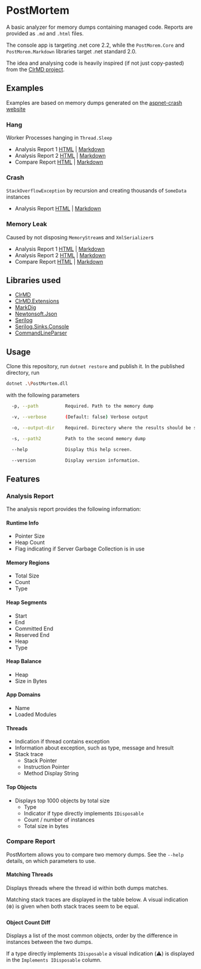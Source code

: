 # PostMortem

A basic analyzer for memory dumps containing managed code. Reports are provided as `.md` and `.html` files.

The console app is targeting .net core 2.2, while the `PostMorem.Core` and `PostMorem.Markdown` libraries target .net standard 2.0.

The idea and analysing code is heavily inspired (if not just copy-pasted) from the [ClrMD project](https://github.com/Microsoft/dotnet-samples/tree/master/Microsoft.Diagnostics.Runtime/CLRMD).

## Examples

Examples are based on memory dumps generated on the [aspnet-crash website](https://github.com/dougrathbone/aspnet-crash)

### Hang

Worker Processes hanging in `Thread.Sleep`

- Analysis Report 1 [HTML](https://htmlpreview.github.io/?https://github.com/schwindelig/postmortem/blob/master/docs/example-reports/hung-workers/1216b609-3c4a-4dba-9515-9a156e99a1f6-analysis-report.html) | [Markdown](docs/example-reports/hung-workers/1216b609-3c4a-4dba-9515-9a156e99a1f6-analysis-report.md)
- Analysis Report 2 [HTML](https://htmlpreview.github.io/?https://github.com/schwindelig/postmortem/blob/master/docs/example-reports/hung-workers/f4786bf0-a9f0-4e08-b207-e06c5d50b316-analysis-report.html) | [Markdown](docs/example-reports/hung-workers/f4786bf0-a9f0-4e08-b207-e06c5d50b316-analysis-report.md)
- Compare Report [HTML](https://htmlpreview.github.io/?https://github.com/schwindelig/postmortem/blob/master/docs/example-reports/hung-workers/8c48119f-5303-48ea-91aa-1b6cf809d5ef-compare-report.html) | [Markdown](docs/example-reports/hung-workers/8c48119f-5303-48ea-91aa-1b6cf809d5ef-compare-report.md)

### Crash

`StackOverflowException` by recursion and creating thousands of `SomeData` instances

- Analysis Report [HTML](https://htmlpreview.github.io/?https://github.com/schwindelig/postmortem/blob/master/docs/example-reports/stackoverflow/e397f00b-1516-4995-9e43-b2c456429871-analysis-report.html) | [Markdown](docs/example-reports/stackoverflow/e397f00b-1516-4995-9e43-b2c456429871-analysis-report.md)

### Memory Leak

Caused by not disposing `MemoryStream`s and `XmlSerializer`s

- Analysis Report 1 [HTML](https://htmlpreview.github.io/?https://github.com/schwindelig/postmortem/blob/master/docs/example-reports/memoryleak/abf0841f-11ad-4cf3-88c8-530c9af3c783-analysis-report.html) | [Markdown](docs/example-reports/memoryleak/abf0841f-11ad-4cf3-88c8-530c9af3c783-analysis-report.md)
- Analysis Report 2 [HTML](https://htmlpreview.github.io/?https://github.com/schwindelig/postmortem/blob/master/docs/example-reports/memoryleak/626456c3-6685-4828-bf75-2d3e16f64c5f-analysis-report.html) | [Markdown](docs/example-reports/memoryleak/626456c3-6685-4828-bf75-2d3e16f64c5f-analysis-report.md)
- Compare Report [HTML](https://htmlpreview.github.io/?https://github.com/schwindelig/postmortem/blob/master/docs/example-reports/memoryleak/8a25287f-1c1e-43a6-81d7-1f98a8e2c452-compare-report.html) | [Markdown](docs/example-reports/memoryleak/8a25287f-1c1e-43a6-81d7-1f98a8e2c452-compare-report.md)

## Libraries used

- [ClrMD](https://github.com/Microsoft/dotnet-samples/tree/master/Microsoft.Diagnostics.Runtime/CLRMD)
- [ClrMD.Extensions](https://github.com/JeffCyr/ClrMD.Extensions)
- [MarkDig](https://github.com/lunet-io/markdig)
- [Newtonsoft.Json](https://github.com/JamesNK/Newtonsoft.Json)
- [Serilog](https://github.com/serilog/serilog)
- [Serilog.Sinks.Console](https://github.com/serilog/serilog-sinks-console)
- [CommandLineParser](https://github.com/commandlineparser/commandline)

## Usage

Clone this repository, run `dotnet restore` and publish it. In the published directory, run
```bash
dotnet .\PostMortem.dll
```
with the following parameters

```bash
  -p, --path          Required. Path to the memory dump

  -v, --verbose       (Default: false) Verbose output

  -o, --output-dir    Required. Directory where the results should be saved

  -s, --path2         Path to the second memory dump

  --help              Display this help screen.

  --version           Display version information.
```

## Features

### Analysis Report

The analysis report provides the following information:

#### Runtime Info

- Pointer Size
- Heap Count
- Flag indicating if Server Garbage Collection is in use

#### Memory Regions

- Total Size
- Count
- Type

#### Heap Segments

- Start
- End
- Committed End
- Reserved End
- Heap
- Type

#### Heap Balance

- Heap
- Size in Bytes

#### App Domains

- Name
- Loaded Modules

#### Threads

- Indication if thread contains exception
- Information about exception, such as type, message and hresult
- Stack trace
  - Stack Pointer
  - Instruction Pointer
  - Method Display String

#### Top Objects

- Displays top 1000 objects by total size
  - Type
  - Indicator if type directly implements `IDisposable`
  - Count / number of instances
  - Total size in bytes

### Compare Report

PostMortem allows you to compare two memory dumps. See the `--help` details, on which parameters to use.

#### Matching Threads

Displays threads where the thread id within both dumps matches.

Matching stack traces are displayed in the table below. A visual indication (:snowflake:) is given when both stack traces seem to be equal.

#### Object Count Diff

Displays a list of the most common objects, order by the difference in instances between the two dumps.

If a type directly implements `IDisposable` a visual indication (:warning:) is displayed in the `Implements IDisposable` column.
